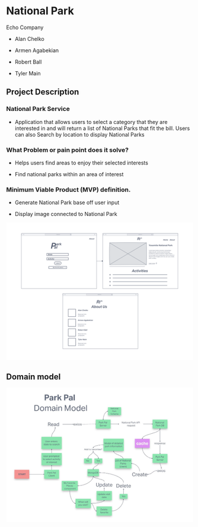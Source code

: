 # National Park 

Echo Company 

* Alan Chelko

* Armen Agabekian

* Robert Ball

* Tyler Main

## Project Description

### National Park Service 

* Application that allows users to select a category that they are interested in and will return a list of National Parks that fit the bill. Users can also Search by location to display National Parks

### What Problem or pain point does it solve?

* Helps users find areas to enjoy their selected interests

* Find national parks within an area of interest

### Minimum Viable Product (MVP) definition.

* Generate National Park base off user input

* Display image connected to National Park

![Park Pal Wireframe](./img/wireframe.png)

## Domain model

![Park Pal Domain](./img/domain.jpg)